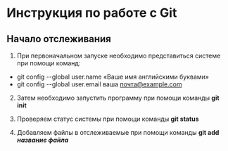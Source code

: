# Инструкция по работе с Git

## Начало отслеживания

1. При первоначальном запуске необходимо представиться системе при помощи команд:

* git config --global user.name «Ваше имя английскими буквами»
* git config --global user.email ваша почта@example.com

2. Затем необходимо запустить программу при помощи команды **git init**

3. Проверяем статус системы при помощи команды **git status**

4. Добавляем файлы в отслеживаемые при помощи команды **git add _название файла_**